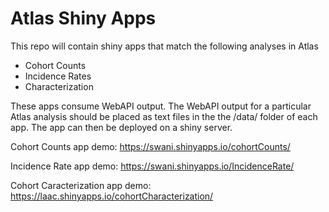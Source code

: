 # Atlas Shiny Apps

This repo will contain shiny apps that match the following analyses in Atlas

* Cohort Counts
* Incidence Rates
* Characterization

These apps consume WebAPI output. The WebAPI output for a particular Atlas
analysis should be placed as text files in the the /data/ folder of each app.
The app can then be deployed on a shiny server.

Cohort Counts app demo: https://swani.shinyapps.io/cohortCounts/

Incidence Rate app demo: https://swani.shinyapps.io/IncidenceRate/

Cohort Caracterization app demo: https://laac.shinyapps.io/cohortCharacterization/
